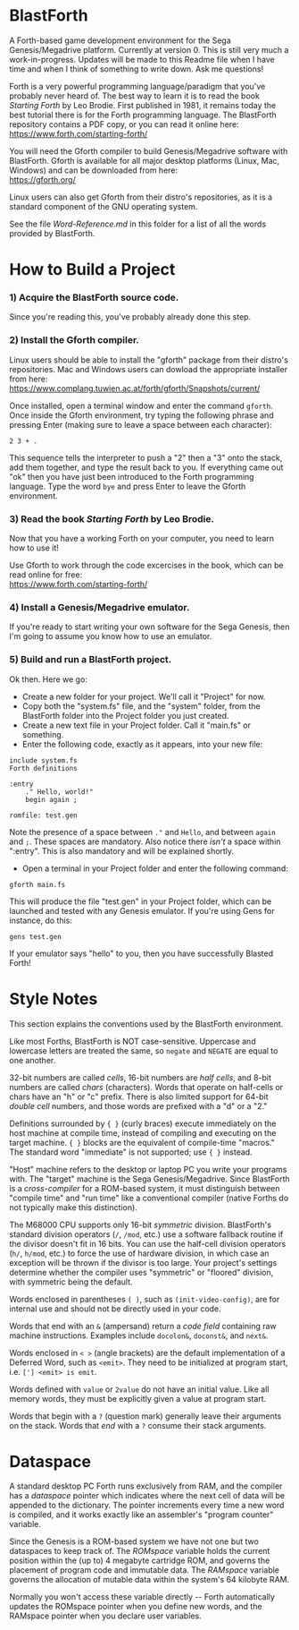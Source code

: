 # BlastForth

A Forth-based game development environment for the Sega Genesis/Megadrive platform.  Currently at version 0.  This is still very much a work-in-progress.  Updates will be made to this Readme file when I have time and when I think of something to write down.  Ask me questions!

Forth is a very powerful programming language/paradigm that you've probably never heard of.  The best way to learn it is to read the book *Starting Forth* by Leo Brodie.  First published in 1981, it remains today the best tutorial there is for the Forth programming language.  The BlastForth repository contains a PDF copy, or you can read it online here:  
https://www.forth.com/starting-forth/

You will need the Gforth compiler to build Genesis/Megadrive software with BlastForth.  Gforth is available for all major desktop platforms (Linux, Mac, Windows) and can be downloaded from here:  
https://gforth.org/

Linux users can also get Gforth from their distro's repositories, as it is a standard component of the GNU operating system.

See the file *Word-Reference.md* in this folder for a list of all the words provided by BlastForth.

# How to Build a Project

### 1) Acquire the BlastForth source code.

Since you're reading this, you've probably already done this step.

### 2) Install the Gforth compiler.

Linux users should be able to install the "gforth" package from their distro's repositories.  Mac and Windows users can dowload the appropriate installer from here:  
https://www.complang.tuwien.ac.at/forth/gforth/Snapshots/current/

Once installed, open a terminal window and enter the command `gforth`.  Once inside the Gforth environment, try typing the following phrase and pressing Enter (making sure to leave a space between each character):

`2 3 + .`

This sequence tells the interpreter to push a "2" then a "3" onto the stack, add them together, and type the result back to you.  If everything came out "ok" then you have just been introduced to the Forth programming language.  Type the word `bye` and press Enter to leave the Gforth environment.

### 3) Read the book *Starting Forth* by Leo Brodie.

Now that you have a working Forth on your computer, you need to learn how to use it!

Use Gforth to work through the code excercises in the book, which can be read online for free:  
https://www.forth.com/starting-forth/  

### 4) Install a Genesis/Megadrive emulator.

If you're ready to start writing your own software for the Sega Genesis, then I'm going to assume you know how to use an emulator.

### 5) Build and run a BlastForth project.

Ok then.  Here we go:

- Create a new folder for your project.  We'll call it "Project" for now.
- Copy both the "system.fs" file, and the "system" folder, from the BlastForth folder into the Project folder you just created.
- Create a new text file in your Project folder.  Call it "main.fs" or something.
- Enter the following code, exactly as it appears, into your new file:

```
include system.fs
Forth definitions
    
:entry
    ." Hello, world!"
    begin again ;

romfile: test.gen
```

Note the presence of a space between `."` and `Hello`, and between `again` and `;`.  These spaces are mandatory.  Also notice there *isn't* a space within ":entry".  This is also mandatory and will be explained shortly.

- Open a terminal in your Project folder and enter the following command:

`gforth main.fs`

This will produce the file "test.gen" in your Project folder, which can be launched and tested with any Genesis emulator.  If you're using Gens for instance, do this:

`gens test.gen`

If your emulator says "hello" to you, then you have successfully Blasted Forth!

# Style Notes

This section explains the conventions used by the BlastForth environment.

Like most Forths, BlastForth is NOT case-sensitive.  Uppercase and lowercase letters are treated the same, so `negate` and `NEGATE` are equal to one another.

32-bit numbers are called *cells*, 16-bit numbers are *half cells*, and 8-bit numbers are called *chars* (characters).  Words that operate on half-cells or chars have an "h" or "c" prefix.  There is also limited support for 64-bit *double cell* numbers, and those words are prefixed with a "d" or a "2."

Definitions surrounded by `{ }` (curly braces) execute immediately on the host machine at compile time, instead of compiling and executing on the target machine.  `{ }` blocks are the equivalent of compile-time "macros."  The standard word "immediate" is not supported; use `{ }` instead.

"Host" machine refers to the desktop or laptop PC you write your programs with.  The "target" machine is the Sega Genesis/Megadrive.  Since BlastForth is a *cross-compiler* for a ROM-based system, it must distinguish between "compile time" and "run time" like a conventional compiler (native Forths do not typically make this distinction).

The M68000 CPU supports only 16-bit *symmetric* division.  BlastForth's standard division operators (`/`, `/mod`, etc.) use a software fallback routine if the divisor doesn't fit in 16 bits.  You can use the half-cell division operators (`h/`, `h/mod`, etc.) to force the use of hardware division, in which case an exception will be thrown if the divisor is too large.  Your project's settings determine whether the compiler uses "symmetric" or "floored" division, with symmetric being the default.

Words enclosed in parentheses `( )`, such as `(init-video-config)`, are for internal use and should not be directly used in your code.

Words that end with an `&` (ampersand) return a *code field* containing raw machine instructions.  Examples include `docolon&`, `doconst&`, and `next&`.

Words enclosed in `< >` (angle brackets) are the default implementation of a Deferred Word, such as `<emit>`.  They need to be initialized at program start, i.e. `['] <emit> is emit`.

Words defined with `value` or `2value` do not have an initial value.  Like all memory words, they must be explicitly given a value at program start.

Words that begin with a `?` (question mark) generally leave their arguments on the stack.  Words that *end* with a `?` consume their stack arguments.

# Dataspace

A standard desktop PC Forth runs exclusively from RAM, and the compiler has a *dataspace* pointer which indicates where the next cell of data will be appended to the dictionary.  The pointer increments every time a new word is compiled, and it works exactly like an assembler's "program counter" variable.

Since the Genesis is a ROM-based system we have not one but two dataspaces to keep track of.  The *ROMspace* variable holds the current position within the (up to) 4 megabyte cartridge ROM, and governs the placement of program code and immutable data.  The *RAMspace* variable governs the allocation of mutable data within the system's 64 kilobyte RAM.

Normally you won't access these variable directly -- Forth automatically updates the ROMspace pointer when you define new words, and the RAMspace pointer when you declare user variables.


